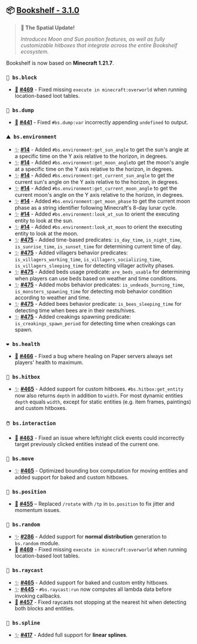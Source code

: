 ## 📦 [Bookshelf - 3.1.0](https://github.com/mcbookshelf/bookshelf/releases/tag/v3.1.0)

> **💫 The Spatial Update!**
>
> *Introduces Moon and Sun position features, as well as fully customizable hitboxes that integrate across the entire Bookshelf ecosystem.*

Bookshelf is now based on **Minecraft 1.21.7**.


### `🧱 bs.block`

- <abbr title="Bug Fix">🐛</abbr> **[#469](https://github.com/mcbookshelf/bookshelf/issues/469)** - Fixed missing `execute in minecraft:overworld` when running location-based loot tables.


### `🔬 bs.dump`

- <abbr title="Bug Fix">🐛</abbr> **[#441](https://github.com/mcbookshelf/bookshelf/issues/441)** - Fixed `#bs.dump:var` incorrectly appending `undefined` to output.

### `⛰️ bs.environment`

- <abbr title="New Feature">✨</abbr> **[#14](https://github.com/mcbookshelf/bookshelf/issues/14)** - Added `#bs.environment:get_sun_angle` to get the sun's angle at a specific time on the Y axis relative to the horizon, in degrees. 
- <abbr title="New Feature">✨</abbr> **[#14](https://github.com/mcbookshelf/bookshelf/issues/14)** - Added `#bs.environment:get_moon_angle`to get the moon's angle at a specific time on the Y axis relative to the horizon, in degrees.
- <abbr title="New Feature">✨</abbr> **[#14](https://github.com/mcbookshelf/bookshelf/issues/14)** - Added `#bs.environment:get_current_sun_angle` to get the current sun's angle on the Y axis relative to the horizon, in degrees. 
- <abbr title="New Feature">✨</abbr> **[#14](https://github.com/mcbookshelf/bookshelf/issues/14)** - Added `#bs.environment:get_current_moon_angle` to get the current moon's angle on the Y axis relative to the horizon, in degrees.
- <abbr title="New Feature">✨</abbr> **[#14](https://github.com/mcbookshelf/bookshelf/issues/14)** - Added `#bs.environment:get_moon_phase` to get the current moon phase as a string identifier following Minecraft's 8-day lunar cycle.
- <abbr title="New Feature">✨</abbr> **[#14](https://github.com/mcbookshelf/bookshelf/issues/14)** - Added `#bs.environment:look_at_sun` to orient the executing entity to look at the sun.
- <abbr title="New Feature">✨</abbr> **[#14](https://github.com/mcbookshelf/bookshelf/issues/14)** - Added `#bs.environment:look_at_moon` to orient the executing entity to look at the moon.
- <abbr title="New Feature">✨</abbr> **[#475](https://github.com/mcbookshelf/bookshelf/issues/475)** - Added time-based predicates: `is_day_time`, `is_night_time`, `is_sunrise_time`, `is_sunset_time` for determining current time of day.
- <abbr title="New Feature">✨</abbr> **[#475](https://github.com/mcbookshelf/bookshelf/issues/475)** - Added villagers behavior predicates: `is_villagers_working_time`, `is_villagers_socializing_time`, `is_villagers_sleeping_time` for detecting villager activity phases.
- <abbr title="New Feature">✨</abbr> **[#475](https://github.com/mcbookshelf/bookshelf/issues/475)** - Added beds usage predicate: `are_beds_usable` for determining when players can use beds based on weather and time conditions.
- <abbr title="New Feature">✨</abbr> **[#475](https://github.com/mcbookshelf/bookshelf/issues/475)** - Added mobs behavior predicates: `is_undeads_burning_time`, `is_monsters_spawning_time` for detecting mob behavior condition according to weather and time.
- <abbr title="New Feature">✨</abbr> **[#475](https://github.com/mcbookshelf/bookshelf/issues/475)** - Added bees behavior predicate: `is_bees_sleeping_time` for detecting time when bees are in their nests/hives.
- <abbr title="New Feature">✨</abbr> **[#475](https://github.com/mcbookshelf/bookshelf/issues/475)** - Added creakings spawning predicate: `is_creakings_spawn_period` for detecting time when creakings can spawn. 


### `❤️ bs.health`

- <abbr title="Bug Fix">🐛</abbr> **[#466](https://github.com/mcbookshelf/bookshelf/issues/466)** - Fixed a bug where healing on Paper servers always set players' health to maximum.


### `🎯 bs.hitbox`

- <abbr title="New Feature">✨</abbr> **[#465](https://github.com/mcbookshelf/bookshelf/pull/465)** - Added support for custom hitboxes. `#bs.hitbox:get_entity` now also returns `depth` in addition to `width`. For most dynamic entities `depth` equals `width`, except for static entities (e.g. item frames, paintings) and custom hitboxes.


### `🖱️ bs.interaction`

- <abbr title="Bug Fix">🐛</abbr> **[#463](https://github.com/mcbookshelf/bookshelf/issues/463)** - Fixed an issue where left/right click events could incorrectly target previously clicked entities instead of the current one.


### `🏃 bs.move`

- <abbr title="New Feature">✨</abbr> **[#465](https://github.com/mcbookshelf/bookshelf/pull/465)** - Optimized bounding box computation for moving entities and added support for baked and custom hitboxes.


### `🧭 bs.position`

- <abbr title="Bug Fix">🐛</abbr> **[#455](https://github.com/mcbookshelf/bookshelf/issues/455)** – Replaced `/rotate` with `/tp` in `bs.position` to fix jitter and momentum issues.


### `🎲 bs.random`

- <abbr title="New Feature">✨</abbr>  **[#286](https://github.com/mcbookshelf/bookshelf/issues/286)** - Added support for **normal distribution** generation to `bs.random` module.
- <abbr title="Bug Fix">🐛</abbr> **[#469](https://github.com/mcbookshelf/bookshelf/issues/469)** - Fixed missing `execute in minecraft:overworld` when running location-based loot tables.


### `🔦 bs.raycast`

- <abbr title="New Feature">✨</abbr> **[#465](https://github.com/mcbookshelf/bookshelf/pull/465)** - Added support for baked and custom entity hitboxes.
- <abbr title="New Feature">✨</abbr> **[#445](https://github.com/mcbookshelf/bookshelf/issues/445)** - `#bs.raycast:run` now computes all lambda data before invoking callbacks.
- <abbr title="Bug Fix">🐛</abbr> **[#457](https://github.com/mcbookshelf/bookshelf/issues/457)** - Fixed raycasts not stopping at the nearest hit when detecting both blocks and entities.


### `🧣 bs.spline`

- <abbr title="New Feature">✨</abbr> **[#417](https://github.com/mcbookshelf/bookshelf/issues/417)** - Added full support for **linear splines**.
